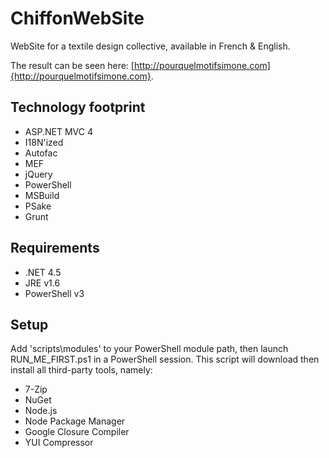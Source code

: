 ChiffonWebSite
==============

WebSite for a textile design collective, available in French & English.

The result can be seen here: [http://pourquelmotifsimone.com]{http://pourquelmotifsimone.com}.

Technology footprint
--------------------

* ASP.NET MVC 4
* I18N'ized
* Autofac
* MEF
* jQuery
* PowerShell
* MSBuild
* PSake
* Grunt

Requirements
------------

* .NET 4.5
* JRE v1.6
* PowerShell v3

Setup
-----

Add 'scripts\modules' to your PowerShell module path, then launch RUN_ME_FIRST.ps1 in a PowerShell
session. This script will download then install all third-party tools, namely:
* 7-Zip
* NuGet
* Node.js
* Node Package Manager
* Google Closure Compiler
* YUI Compressor